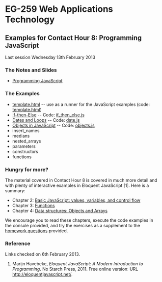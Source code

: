 # EG-259 Web Applications Technology

## Examples for Contact Hour 8: Programming JavaScript

Last session Wednesday 13th February 2013

### The Notes and Slides

* [Programming JavaScript](http://www.cpjobling.me/dokuwiki/eg-259:lecture6)


### The Examples

* [template.html](template.html) -- use as a runner for the JavaScript examples (code: [template.html](https://github.com/cpjobling/eg-259-vm/blob/master/web/eg-259/examples/lecture6/template.html))
* [If-then-Else](http://jsfiddle.net/cpjobling/8x8Ad/3/) -- Code: [if_then_else.js](https://github.com/cpjobling/eg-259-vm/blob/master/web/eg-259/examples/lecture6/if_then_else.js)
* [Dates and Loops](http://jsfiddle.net/cpjobling/8x8Ad/5/) -- Code: [date.js](https://github.com/cpjobling/eg-259-vm/blob/master/web/eg-259/examples/lecture6/date.js)
* [Objects in JavaScript](http://jsfiddle.net/cpjobling/THrt4/3/) -- Code: [objects.js](https://github.com/cpjobling/eg-259-vm/blob/master/web/eg-259/examples/lecture6/objects.js)
* insert_names
* medians
* nested_arrays
* parameters
* constructors
* functions

### Hungry for more?

The material covered in Contact Hour 8 is covered in much more detail and with plenty of interactive examples in Eloquent JavaScript [1]. Here is a summary:

* Chapter 2: [Basic JavaScript: values, variables, and control flow](http://eloquentjavascript.net/chapter2.html)
* Chapter 3: [Functions](http://eloquentjavascript.net/chapter3.html)
* Chapter 4: [Data structures: Objects and Arrays](http://eloquentjavascript.net/chapter4.html)

We encourage you to read these chapters, execute the code examples in the console provided, and try the exercises as a supplement to the [homework questions](http://www.cpjobling.me/dokuwiki/eg-259:homework:8) provided.

### Reference

Links checked on 6th February 2013.

1. Marijn Havebeke, *Eloquent JavaScript: A Modern Introduction to Programming*. No Starch Press, 2011. Free online version: URL <http://eloquentjavascript.net/>.

